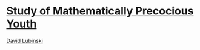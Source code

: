 # [Study of Mathematically Precocious Youth](https://my.vanderbilt.edu/smpy/)

[David Lubinski](https://my.vanderbilt.edu/smpy/publications/david-lubinski/)
